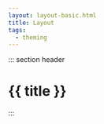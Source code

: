 ```yaml
---
layout: layout-basic.html
title: Layout
tags:
  - theming
---
```


::: section header
# {{ title }}
:::